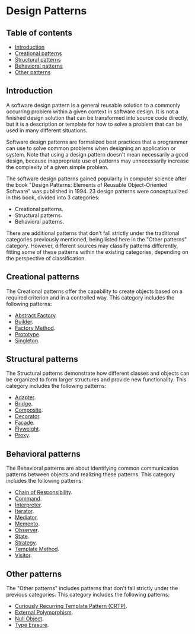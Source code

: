 # Design Patterns

## Table of contents

- [Introduction](#introduction)
- [Creational patterns](#creational-patterns)
- [Structural patterns](#structural-patterns)
- [Behavioral patterns](#behavioral-patterns)
- [Other patterns](#other-patterns)

## Introduction

A software design pattern is a general reusable solution to a commonly occurring problem within a given context in software design. It is not a finished design solution that can be transformed into source code directly, but it is a description or template for how to solve a problem that can be used in many different situations.

Software design patterns are formalized best practices that a programmer can use to solve common problems when designing an application or system. Note that using a design pattern doesn't mean necessarily a good design, because inappropriate use of patterns may unnecessarily increase the complexity of a given simple problem.

The software design patterns gained popularity in computer science after the book "Design Patterns: Elements of Reusable Object-Oriented Software" was published in 1994. 23 design patterns were conceptualized in this book, divided into 3 categories:

- Creational patterns.
- Structural patterns.
- Behavioral patterns.

There are additional patterns that don't fall strictly under the traditional categories previously mentioned, being listed here in the "Other patterns" category. However, different sources may classify patterns differently, fitting some of these patterns within the existing categories, depending on the perspective of classification.

## Creational patterns

The Creational patterns offer the capability to create objects based on a required criterion and in a controlled way. This category includes the following patterns:

- [Abstract Factory](./creational/Abstract_Factory.md).
- [Builder](./creational/Builder.md).
- [Factory Method](./creational/Factory_Method.md).
- [Prototype](./creational/Prototype.md).
- [Singleton](./creational/Singleton.md).

## Structural patterns

The Structural patterns demonstrate how different classes and objects can be organized to form larger structures and provide new functionality. This category includes the following patterns:

- [Adapter](./structural/Adapter.md).
- [Bridge](./structural/Bridge.md).
- [Composite](./structural/Composite.md).
- [Decorator](./structural/Decorator.md).
- [Facade](./structural/Facade.md).
- [Flyweight](./structural/Flyweight.md).
- [Proxy](./structural/Proxy.md).

## Behavioral patterns

The Behavioral patterns are about identifying common communication patterns between objects and realizing these patterns. This category includes the following patterns:

- [Chain of Responsibility](./behavioral/Chain_of_Responsibility.md).
- [Command](./behavioral/Command.md).
- [Interpreter](./behavioral/Interpreter.md).
- [Iterator](./behavioral/Iterator.md).
- [Mediator](./behavioral/Mediator.md).
- [Memento](./behavioral/Memento.md).
- [Observer](./behavioral/Observer.md).
- [State](./behavioral/State.md).
- [Strategy](./behavioral/Strategy.md).
- [Template Method](./behavioral/Template_Method.md).
- [Visitor](./behavioral/Visitor.md).

## Other patterns

The "Other patterns" includes patterns that don't fall strictly under the previous categories. This category includes the following patterns:

- [Curiously Recurring Template Pattern (CRTP)](./other/CRTP.md).
- [External Polymorphism](./other/External_Polymorphism.md).
- [Null Object](./other/Null_Object.md).
- [Type Erasure](./other/Type_Erasure.md).
